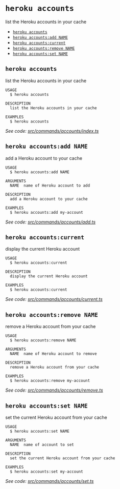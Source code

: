 `heroku accounts`
=================

list the Heroku accounts in your cache

* [`heroku accounts`](#heroku-accounts)
* [`heroku accounts:add NAME`](#heroku-accountsadd-name)
* [`heroku accounts:current`](#heroku-accountscurrent)
* [`heroku accounts:remove NAME`](#heroku-accountsremove-name)
* [`heroku accounts:set NAME`](#heroku-accountsset-name)

## `heroku accounts`

list the Heroku accounts in your cache

```
USAGE
  $ heroku accounts

DESCRIPTION
  list the Heroku accounts in your cache

EXAMPLES
  $ heroku accounts
```

_See code: [src/commands/accounts/index.ts](https://github.com/heroku/cli/blob/v11.0.0-alpha.5/packages/cli/src/commands/accounts/index.ts)_

## `heroku accounts:add NAME`

add a Heroku account to your cache

```
USAGE
  $ heroku accounts:add NAME

ARGUMENTS
  NAME  name of Heroku account to add

DESCRIPTION
  add a Heroku account to your cache

EXAMPLES
  $ heroku accounts:add my-account
```

_See code: [src/commands/accounts/add.ts](https://github.com/heroku/cli/blob/v11.0.0-alpha.5/packages/cli/src/commands/accounts/add.ts)_

## `heroku accounts:current`

display the current Heroku account

```
USAGE
  $ heroku accounts:current

DESCRIPTION
  display the current Heroku account

EXAMPLES
  $ heroku accounts:current
```

_See code: [src/commands/accounts/current.ts](https://github.com/heroku/cli/blob/v11.0.0-alpha.5/packages/cli/src/commands/accounts/current.ts)_

## `heroku accounts:remove NAME`

remove a Heroku account from your cache

```
USAGE
  $ heroku accounts:remove NAME

ARGUMENTS
  NAME  name of Heroku account to remove

DESCRIPTION
  remove a Heroku account from your cache

EXAMPLES
  $ heroku accounts:remove my-account
```

_See code: [src/commands/accounts/remove.ts](https://github.com/heroku/cli/blob/v11.0.0-alpha.5/packages/cli/src/commands/accounts/remove.ts)_

## `heroku accounts:set NAME`

set the current Heroku account from your cache

```
USAGE
  $ heroku accounts:set NAME

ARGUMENTS
  NAME  name of account to set

DESCRIPTION
  set the current Heroku account from your cache

EXAMPLES
  $ heroku accounts:set my-account
```

_See code: [src/commands/accounts/set.ts](https://github.com/heroku/cli/blob/v11.0.0-alpha.5/packages/cli/src/commands/accounts/set.ts)_
